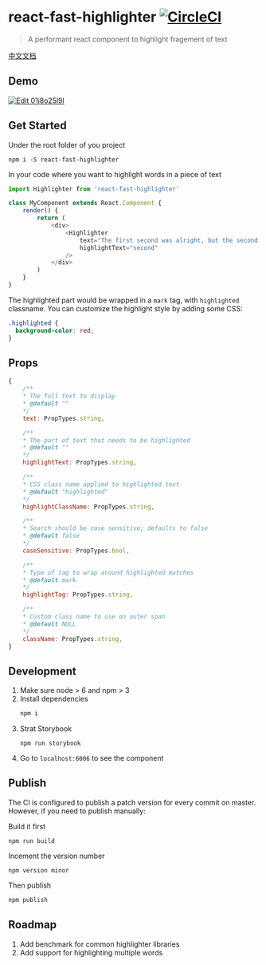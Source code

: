# react-fast-highlighter [![CircleCI](https://circleci.com/gh/ethanyanjiali/react-fast-highlighter.svg?style=svg)](https://circleci.com/gh/ethanyanjiali/react-fast-highlighter)
> A performant react component to highlight fragement of text

[中文文档](https://github.com/ethanyanjiali/react-fast-highlighter/blob/master/README.zh.md)

## Demo

[![Edit 01j8o25l9l](https://codesandbox.io/static/img/play-codesandbox.svg)](https://codesandbox.io/s/01j8o25l9l)

## Get Started
Under the root folder of you project
```
npm i -S react-fast-highlighter
```
In your code where you want to highlight words in a piece of text
```javascript
import Highlighter from 'react-fast-highlighter'

class MyComponent extends React.Component {
    render() {
        return (
            <div>
                <Highlighter
                    text="The first second was alright, but the second second was tough."
                    highlightText="second"
                />
            </div>
        )
    }
}
```
The highlighted part would be wrapped in a `mark` tag, with `highlighted` classname.
You can customize the highlight style by adding some CSS:
```css
.highlighted {
  background-color: red;
}
```

## Props
```javascript
{
    /**
    * The full text to display
    * @default ""
    */
    text: PropTypes.string,

    /**
    * The part of text that needs to be highlighted
    * @default ""
    */
    highlightText: PropTypes.string,

    /**
    * CSS class name applied to highlighted text
    * @default "highlighted"
    */
    highlightClassName: PropTypes.string,

    /**
    * Search should be case sensitive; defaults to false
    * @default false
    */
    caseSensitive: PropTypes.bool,

    /**
    * Type of tag to wrap around highlighted matches
    * @default mark
    */
    highlightTag: PropTypes.string,

    /**
    * Custom class name to use on outer span
    * @default NULL
    */
    className: PropTypes.string,
}
```

## Development

1. Make sure node > 6 and npm > 3
0. Install dependencies
    ```bash
    npm i
    ```
0. Strat Storybook
    ```
    npm run storybook
    ```
0. Go to `localhost:6006` to see the component

## Publish

The CI is configured to publish a patch version for every commit on master. However, if you need to publish manually:

Build it first
```
npm run build
```
Incement the version number
```
npm version minor
```
Then publish
```bash
npm publish
```


## Roadmap
1. Add benchmark for common highlighter libraries
2. Add support for highlighting multiple words
